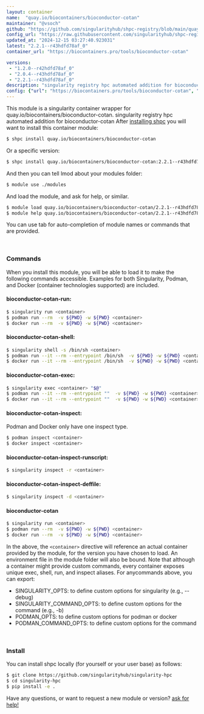 ```yaml
---
layout: container
name:  "quay.io/biocontainers/bioconductor-cotan"
maintainer: "@vsoch"
github: "https://github.com/singularityhub/shpc-registry/blob/main/quay.io/biocontainers/bioconductor-cotan/container.yaml"
config_url: "https://raw.githubusercontent.com/singularityhub/shpc-registry/main/quay.io/biocontainers/bioconductor-cotan/container.yaml"
updated_at: "2024-12-15 03:27:40.923031"
latest: "2.2.1--r43hdfd78af_0"
container_url: "https://biocontainers.pro/tools/bioconductor-cotan"

versions:
 - "1.2.0--r42hdfd78af_0"
 - "2.0.4--r43hdfd78af_0"
 - "2.2.1--r43hdfd78af_0"
description: "singularity registry hpc automated addition for bioconductor-cotan"
config: {"url": "https://biocontainers.pro/tools/bioconductor-cotan", "maintainer": "@vsoch", "description": "singularity registry hpc automated addition for bioconductor-cotan", "latest": {"2.2.1--r43hdfd78af_0": "sha256:2b9909c13346db71326392827ff3e6fb795a2b22e5d56bb2621c011ac45e85ff"}, "tags": {"1.2.0--r42hdfd78af_0": "sha256:026c04608cc5d435ed3e53e8caac9e4d1ab838bb8f933fce7eed290d93e7e843", "2.0.4--r43hdfd78af_0": "sha256:f0aaad331665ee568d598f154cd326b88cd5fd77cb2ad48531ac82058011636f", "2.2.1--r43hdfd78af_0": "sha256:2b9909c13346db71326392827ff3e6fb795a2b22e5d56bb2621c011ac45e85ff"}, "docker": "quay.io/biocontainers/bioconductor-cotan"}
---
```


This module is a singularity container wrapper for quay.io/biocontainers/bioconductor-cotan.
singularity registry hpc automated addition for bioconductor-cotan
After [installing shpc](#install) you will want to install this container module:


```bash
$ shpc install quay.io/biocontainers/bioconductor-cotan
```

Or a specific version:

```bash
$ shpc install quay.io/biocontainers/bioconductor-cotan:2.2.1--r43hdfd78af_0
```

And then you can tell lmod about your modules folder:

```bash
$ module use ./modules
```

And load the module, and ask for help, or similar.

```bash
$ module load quay.io/biocontainers/bioconductor-cotan/2.2.1--r43hdfd78af_0
$ module help quay.io/biocontainers/bioconductor-cotan/2.2.1--r43hdfd78af_0
```

You can use tab for auto-completion of module names or commands that are provided.

<br>

### Commands

When you install this module, you will be able to load it to make the following commands accessible.
Examples for both Singularity, Podman, and Docker (container technologies supported) are included.

#### bioconductor-cotan-run:

```bash
$ singularity run <container>
$ podman run --rm  -v ${PWD} -w ${PWD} <container>
$ docker run --rm  -v ${PWD} -w ${PWD} <container>
```

#### bioconductor-cotan-shell:

```bash
$ singularity shell -s /bin/sh <container>
$ podman run --it --rm --entrypoint /bin/sh  -v ${PWD} -w ${PWD} <container>
$ docker run --it --rm --entrypoint /bin/sh  -v ${PWD} -w ${PWD} <container>
```

#### bioconductor-cotan-exec:

```bash
$ singularity exec <container> "$@"
$ podman run --it --rm --entrypoint ""  -v ${PWD} -w ${PWD} <container> "$@"
$ docker run --it --rm --entrypoint ""  -v ${PWD} -w ${PWD} <container> "$@"
```

#### bioconductor-cotan-inspect:

Podman and Docker only have one inspect type.

```bash
$ podman inspect <container>
$ docker inspect <container>
```

#### bioconductor-cotan-inspect-runscript:

```bash
$ singularity inspect -r <container>
```

#### bioconductor-cotan-inspect-deffile:

```bash
$ singularity inspect -d <container>
```



#### bioconductor-cotan

```bash
$ singularity run <container>
$ podman run --rm  -v ${PWD} -w ${PWD} <container>
$ docker run --rm  -v ${PWD} -w ${PWD} <container>
```


In the above, the `<container>` directive will reference an actual container provided
by the module, for the version you have chosen to load. An environment file in the
module folder will also be bound. Note that although a container
might provide custom commands, every container exposes unique exec, shell, run, and
inspect aliases. For anycommands above, you can export:

 - SINGULARITY_OPTS: to define custom options for singularity (e.g., --debug)
 - SINGULARITY_COMMAND_OPTS: to define custom options for the command (e.g., -b)
 - PODMAN_OPTS: to define custom options for podman or docker
 - PODMAN_COMMAND_OPTS: to define custom options for the command

<br>

### Install

You can install shpc locally (for yourself or your user base) as follows:

```bash
$ git clone https://github.com/singularityhub/singularity-hpc
$ cd singularity-hpc
$ pip install -e .
```

Have any questions, or want to request a new module or version? [ask for help!](https://github.com/singularityhub/singularity-hpc/issues)